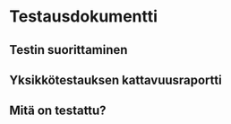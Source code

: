 # Testausdokumentti

## Testin suorittaminen

## Yksikkötestauksen kattavuusraportti

## Mitä on testattu?